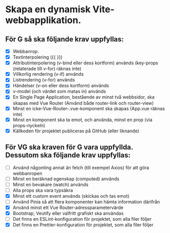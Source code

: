 # Skapa en dynamisk Vite-webbapplikation. #

## För G så ska följande krav uppfyllas: ##

- [x] Webbanrop. 
- [x] Textinterpolering ({{  }})
- [x] Attributinterpolering (v-bind eller dess kortform) används (key-props (relaterade till v-for) räknas inte)
- [x] Villkorlig rendering (v-if) används
- [x] Listrendering (v-for) används
- [x] Händelser (v-on eller dess kortform) används
- [x] v-model (och värdet som matas in) används
- [x] En Single Page Application, bestående av minst två webbsidor, ska skapas med Vue Router (Använd både router-link och router-view)
- [x] Minst en icke-Vue-Router-.vue-komponent ska skapas (App.vue räknas inte)
- [x] Minst en komponent ska ta emot, och använda, minst en prop (via props-nyckeln)
- [x] Källkoden för projektet publiceras på GitHub (eller liknande)

## För VG ska kraven för G vara uppfyllda. Dessutom ska följande krav uppfyllas: ##

- [ ] Använd någonting annat än fetch (till exempel Axios) för att göra webbanropen
- [ ] Minst en beräknad egenskap (computed) används
- [ ] Minst en bevakare (watch) används
- [ ] Alla props ska vara typsäkra
- [x] Minst ett custom event används (skickas och tas emot)
- [ ] Använd Pinia så att flera komponenter kan hämta information därifrån
- [x] Använd minst ett Vue Router-adressparametervärde
- [x] Bootstrap, Veutify eller valfritt grafiskt ska användas
- [ ] Det finns en ESLint-konfiguration för projektet, som alla filer följer
- [x] Det finns en Prettier-konfiguration för projektet, som alla filer följer